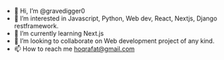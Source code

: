 - 👋 Hi, I’m @gravedigger0
- 👀 I’m interested in Javascript, Python, Web dev, React, Nextjs, Django restframework.
- 🌱 I’m currently learning Next.js
- 💞️ I’m looking to collaborate on Web development project of any kind.
- 📫 How to reach me hoqrafat@gmail.com

<!---
gravedigger0/gravedigger0 is a ✨ special ✨ repository because its `README.md` (this file) appears on your GitHub profile.
You can click the Preview link to take a look at your changes.
--->
